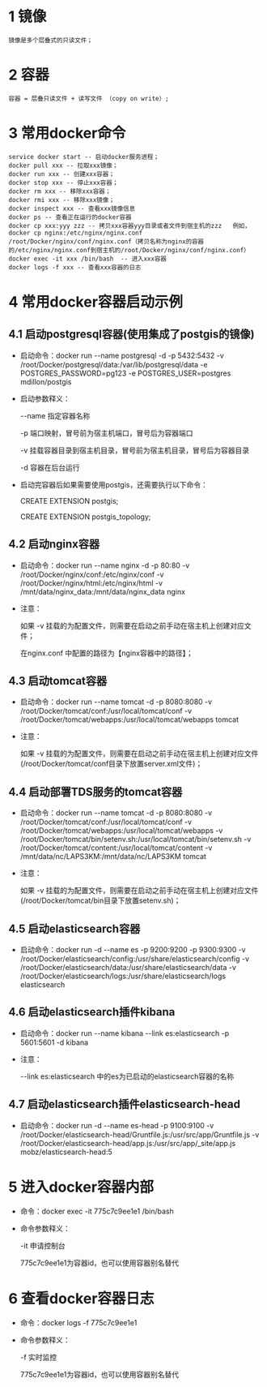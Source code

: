 # 1 镜像
	镜像是多个层叠式的只读文件；

# 2 容器
	容器 = 层叠只读文件 + 读写文件 （copy on write）;

# 3 常用docker命令

	service docker start -- 启动docker服务进程；
	docker pull xxx -- 拉取xxx镜像；
	docker run xxx -- 创建xxx容器；
	docker stop xxx -- 停止xxx容器；
	docker rm xxx -- 移除xxx容器；
	docker rmi xxx -- 移除xxx镜像；
	docker inspect xxx -- 查看xxx镜像信息
	docker ps -- 查看正在运行的docker容器
	docker cp xxx:yyy zzz -- 拷贝xxx容器yyy目录或者文件到宿主机的zzz	例如，docker cp nginx:/etc/nginx/nginx.conf /root/Docker/nginx/conf/nginx.conf（拷贝名称为nginx的容器的/etc/nginx/nginx.conf到宿主机的/root/Docker/nginx/conf/nginx.conf）
	docker exec -it xxx /bin/bash  -- 进入xxx容器
	docker logs -f xxx -- 查看xxx容器的日志

# 4 常用docker容器启动示例
## 4.1 启动postgresql容器(使用集成了postgis的镜像)
+ 启动命令：docker run --name postgresql -d -p 5432:5432 -v /root/Docker/postgresql/data:/var/lib/postgresql/data -e POSTGRES_PASSWORD=pg123 -e POSTGRES_USER=postgres mdillon/postgis
+ 启动参数释义：

	--name 指定容器名称

	-p 端口映射，冒号前为宿主机端口，冒号后为容器端口

	-v 挂载容器目录到宿主机目录，冒号前为宿主机目录，冒号后为容器目录

	-d 容器在后台运行

+ 启动完容器后如果需要使用postgis，还需要执行以下命令：

	CREATE EXTENSION postgis;

	CREATE EXTENSION postgis_topology;

## 4.2 启动nginx容器
+ 启动命令：docker run --name nginx -d -p 80:80 -v /root/Docker/nginx/conf:/etc/nginx/conf -v /root/Docker/nginx/html:/etc/nginx/html -v /mnt/data/nginx_data:/mnt/data/nginx_data nginx
+ 注意：

	如果 -v 挂载的为配置文件，则需要在启动之前手动在宿主机上创建对应文件；

	在nginx.conf 中配置的路径为【nginx容器中的路径】；

## 4.3 启动tomcat容器
+ 启动命令：docker run --name tomcat -d -p 8080:8080 -v /root/Docker/tomcat/conf:/usr/local/tomcat/conf -v /root/Docker/tomcat/webapps:/usr/local/tomcat/webapps tomcat
+ 注意：

	如果 -v 挂载的为配置文件，则需要在启动之前手动在宿主机上创建对应文件(/root/Docker/tomcat/conf目录下放置server.xml文件)；

## 4.4 启动部署TDS服务的tomcat容器
+ 启动命令：docker run --name tomcat -d -p 8080:8080 -v /root/Docker/tomcat/conf:/usr/local/tomcat/conf -v /root/Docker/tomcat/webapps:/usr/local/tomcat/webapps -v /root/Docker/tomcat/bin/setenv.sh:/usr/local/tomcat/bin/setenv.sh -v /root/Docker/tomcat/content:/usr/local/tomcat/content -v /mnt/data/nc/LAPS3KM:/mnt/data/nc/LAPS3KM tomcat
+ 注意：

	如果 -v 挂载的为配置文件，则需要在启动之前手动在宿主机上创建对应文件(/root/Docker/tomcat/bin目录下放置setenv.sh)；

## 4.5 启动elasticsearch容器
+ 启动命令：docker run -d --name es -p 9200:9200 -p 9300:9300 -v /root/Docker/elasticsearch/config:/usr/share/elasticsearch/config -v /root/Docker/elasticsearch/data:/usr/share/elasticsearch/data -v /root/Docker/elasticsearch/logs:/usr/share/elasticsearch/logs elasticsearch

## 4.6 启动elasticsearch插件kibana
+ 启动命令：docker run --name kibana --link es:elasticsearch -p 5601:5601 -d kibana
+ 注意：

	--link es:elasticsearch 中的es为已启动的elasticsearch容器的名称

## 4.7 启动elasticsearch插件elasticsearch-head
+ 启动命令：docker run -d --name es-head -p 9100:9100 -v /root/Docker/elasticsearch-head/Gruntfile.js:/usr/src/app/Gruntfile.js -v /root/Docker/elasticsearch-head/app.js:/usr/src/app/_site/app.js mobz/elasticsearch-head:5

# 5 进入docker容器内部
+ 命令：docker exec -it 775c7c9ee1e1 /bin/bash
+ 命令参数释义：

	-it 申请控制台

	775c7c9ee1e1为容器id，也可以使用容器别名替代

# 6 查看docker容器日志
+ 命令：docker logs -f 775c7c9ee1e1
+ 命令参数释义：

	-f 实时监控

	775c7c9ee1e1为容器id，也可以使用容器别名替代